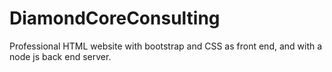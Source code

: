 # DiamondCoreConsulting
Professional HTML website with bootstrap and CSS as front end, and with a node js back end server. 
